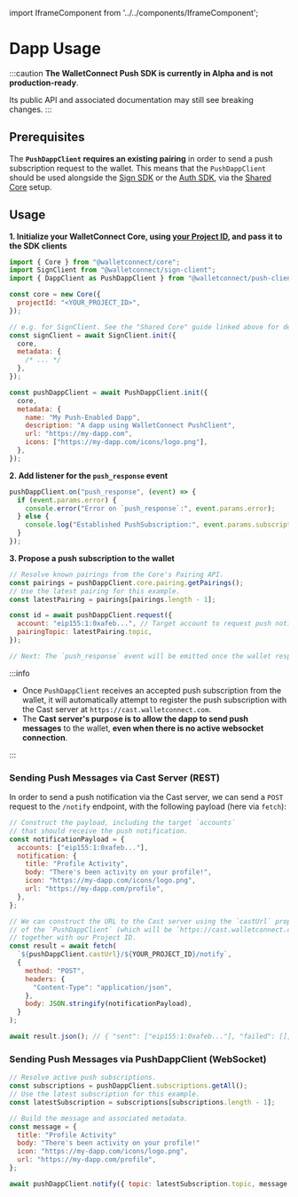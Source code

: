 import IframeComponent from '../../components/IframeComponent';

# Dapp Usage

:::caution
**The WalletConnect Push SDK is currently in Alpha and is not production-ready**.

Its public API and associated documentation may still see breaking changes.
:::

## Prerequisites

The **`PushDappClient` requires an existing pairing** in order to send a push subscription request to the wallet.
This means that the `PushDappClient` should be used alongside the [Sign SDK](../sign/installation.md) or the
[Auth SDK](../auth/installation.md), via the [Shared Core](../guides/shared-core.md) setup.

## Usage

**1. Initialize your WalletConnect Core, using [your Project ID](../../cloud/relay.md), and pass it to the SDK clients**

```javascript
import { Core } from "@walletconnect/core";
import SignClient from "@walletconnect/sign-client";
import { DappClient as PushDappClient } from "@walletconnect/push-client";

const core = new Core({
  projectId: "<YOUR_PROJECT_ID>",
});

// e.g. for SignClient. See the "Shared Core" guide linked above for details.
const signClient = await SignClient.init({
  core,
  metadata: {
    /* ... */
  },
});

const pushDappClient = await PushDappClient.init({
  core,
  metadata: {
    name: "My Push-Enabled Dapp",
    description: "A dapp using WalletConnect PushClient",
    url: "https://my-dapp.com",
    icons: ["https://my-dapp.com/icons/logo.png"],
  },
});
```

**2. Add listener for the `push_response` event**

```javascript
pushDappClient.on("push_response", (event) => {
  if (event.params.error) {
    console.error("Error on `push_response`:", event.params.error);
  } else {
    console.log("Established PushSubscription:", event.params.subscription);
  }
});
```

**3. Propose a push subscription to the wallet**

```javascript
// Resolve known pairings from the Core's Pairing API.
const pairings = pushDappClient.core.pairing.getPairings();
// Use the latest pairing for this example.
const latestPairing = pairings[pairings.length - 1];

const id = await pushDappClient.request({
  account: "eip155:1:0xafeb...", // Target account to request push notifications for.
  pairingTopic: latestPairing.topic,
});

// Next: The `push_response` event will be emitted once the wallet responds.
```

:::info

- Once `PushDappClient` receives an accepted push subscription from the wallet, it will automatically attempt to register the push subscription with the Cast server at `https://cast.walletconnect.com`.
- The **Cast server's purpose is to allow the dapp to send push messages** to the wallet, **even when there is no active websocket connection**.

:::

### Sending Push Messages via Cast Server (REST)

In order to send a push notification via the Cast server, we can send a `POST` request to the `/notify` endpoint, with the following payload (here via `fetch`):

```javascript
// Construct the payload, including the target `accounts`
// that should receive the push notification.
const notificationPayload = {
  accounts: ["eip155:1:0xafeb..."],
  notification: {
    title: "Profile Activity",
    body: "There's been activity on your profile!",
    icon: "https://my-dapp.com/icons/logo.png",
    url: "https://my-dapp.com/profile",
  },
};

// We can construct the URL to the Cast server using the `castUrl` property
// of the `PushDappClient` (which will be `https://cast.walletconnect.com` by default),
// together with our Project ID.
const result = await fetch(
  `${pushDappClient.castUrl}/${YOUR_PROJECT_ID}/notify`,
  {
    method: "POST",
    headers: {
      "Content-Type": "application/json",
    },
    body: JSON.stringify(notificationPayload),
  }
);

await result.json(); // { "sent": ["eip155:1:0xafeb..."], "failed": [], "not_found": [] }
```

### Sending Push Messages via PushDappClient (WebSocket)

```javascript
// Resolve active push subscriptions.
const subscriptions = pushDappClient.subscriptions.getAll();
// Use the latest subscription for this example.
const latestSubscription = subscriptions[subscriptions.length - 1];

// Build the message and associated metadata.
const message = {
  title: "Profile Activity"
  body: "There's been activity on your profile!"
  icon: "https://my-dapp.com/icons/logo.png",
  url: "https://my-dapp.com/profile",
};

await pushDappClient.notify({ topic: latestSubscription.topic, message });
```

<IframeComponent />
